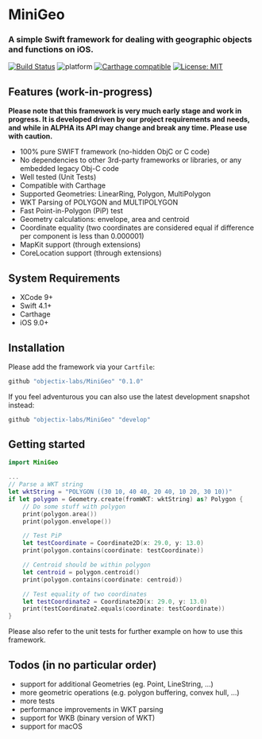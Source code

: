 # MiniGeo

### A simple Swift framework for dealing with geographic objects and functions on iOS.

[![Build Status](https://travis-ci.org/objectix-labs/MiniGeo.svg?branch=develop)](https://travis-ci.org/objectix-labs/MiniGeo)
![platform](https://img.shields.io/badge/platform-iOS-lightgray.svg)
[![Carthage compatible](https://img.shields.io/badge/Carthage-compatible-4BC51D.svg?style=flat)](https://github.com/Carthage/Carthage)
[![License: MIT](https://img.shields.io/badge/License-MIT-yellow.svg)](https://opensource.org/licenses/MIT)

## Features (work-in-progress)
**Please note that this framework is very much early stage and work in progress. It is developed driven by our project requirements and needs, and while in ALPHA its API may change and break any time. Please use with caution.**

* 100% pure SWIFT framework (no-hidden ObjC or C code)
* No dependencies to other 3rd-party frameworks or libraries, or any embedded legacy Obj-C code
* Well tested (Unit Tests)
* Compatible with Carthage
* Supported Geometries: LinearRing, Polygon, MultiPolygon
* WKT Parsing of POLYGON and MULTIPOLYGON
* Fast Point-in-Polygon (PiP) test
* Geometry calculations: envelope, area and centroid
* Coordinate equality (two coordinates are considered equal if difference per component is less than 0.000001)
* MapKit support (through extensions)
* CoreLocation support (through extensions)

## System Requirements
* XCode 9+
* Swift 4.1+
* Carthage
* iOS 9.0+

## Installation
Please add the framework via your `Cartfile`:
```bash
github "objectix-labs/MiniGeo" "0.1.0"
```

If you feel adventurous you can also use the latest development snapshot instead:
```bash
github "objectix-labs/MiniGeo" "develop"
````

## Getting started

```swift
import MiniGeo

...
// Parse a WKT string
let wktString = "POLYGON ((30 10, 40 40, 20 40, 10 20, 30 10))"
if let polygon = Geometry.create(fromWKT: wktString) as? Polygon {
    // Do some stuff with polygon
    print(polygon.area())
    print(polygon.envelope())

    // Test PiP
    let testCoordinate = Coordinate2D(x: 29.0, y: 13.0)
    print(polygon.contains(coordinate: testCoordinate))

    // Centroid should be within polygon
    let centroid = polygon.centroid()
    print(polygon.contains(coordinate: centroid))

    // Test equality of two coordinates
    let testCoordinate2 = Coordinate2D(x: 29.0, y: 13.0)
    print(testCoordinate2.equals(coordinate: testCoordinate))
}
```

Please also refer to the unit tests for further example on how to use this framework.

## Todos (in no particular order)
* support for additional Geometries (eg. Point, LineString, ...)
* more geometric operations (e.g. polygon buffering, convex hull, ...)
* more tests
* performance improvements in WKT parsing
* support for WKB (binary version of WKT)
* support for macOS
